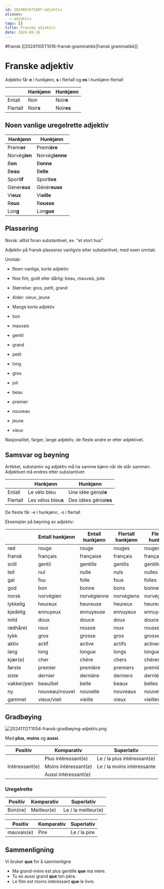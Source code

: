 ```yaml
---
id: 20240616T1007-adjektiv
aliases:
  - adjektiv
tags: []
title: Franske adjektiv
date: 2024-06-16
---
```


#fransk [[20241105T1016-fransk-grammatikk|fransk grammatikk]]

# Franske adjektiv

Adjektiv får **e** i hunkjønn, **s** i flertall og **es** i hunkjønn flertall

|          | Hankjønn  | Hunkjønn   |
| -------- | --------- | ---------- |
| Entall   | Noir      | Noir**e**  |
| Flertall | Noir**s** | Noir**es** |

## Noen vanlige uregelrette adjektiv

| Hankjønn      | Hunkjønn        |
| ------------- | --------------- |
| Premi**er**   | Premi**ère**    |
| Norvég**ien** | Norvég**ienne** |
| B**on**       | B**onne**       |
| B**eau**      | B**elle**       |
| Sport**if**   | Sport**ive**    |
| Génér**eux**  | Génér**euse**   |
| Vi**eux**     | Vi**eille**     |
| R**oux**      | R**ousse**      |
| Lon**g**      | Lon**gue**      |

## Plassering

Norsk: alltid foran substantivet, ex. "et stort hus"

Adjektiv på fransk plasseres vanligvis etter substantivet, med noen unntak:

Unntak:

- Noen vanlige, korte adjektiv
- Noe fint, godt eller dårlig: beau, mauvais, jolie
- Størrelse: gros, petit, grand
- Alder: vieux, jeune
- Mange korte adjektiv

- bon
- mauvais
- gentil
- grand
- petit
- long
- gros
- joli
- beau
- premier
- nouveau
- jeune
- vieux

Nasjonalitet, farger, lange adjektiv, de fleste andre er etter adjektivet.

## Samsvar og bøyning

Artikkel, substantiv og adjektiv må ha samme kjønn når de står sammen. Adjektivet må endres etter substantivet:

|          | Hankjønn            | Hunkjønn               |
| -------- | ------------------- | ---------------------- |
| Entall   | Le vélo bleu        | Une idée génial**e**   |
| Flertall | Les vélos bleu**s** | Des idées génial**es** |

De fleste får -e i hunkjønn, -s i flertall

Eksempler på bøyning av adjektiv:

|            | Entall hankjønn | Entall hunkjønn | Flertall hankjønn | Flertall hunkjønn |
| ---------- | --------------- | --------------- | ----------------- | ----------------- |
| rød        | rouge           | rouge           | rouges            | rouges            |
| fransk     | français        | française       | français          | françaises        |
| snill      | gentil          | gentille        | gentils           | gentilles         |
| teit       | nul             | nulle           | nuls              | nulles            |
| gal        | fou             | folle           | fous              | folles            |
| god        | bon             | bonne           | bons              | bonnes            |
| norsk      | norvégien       | norvégienne     | norvégiens        | norvégiennes      |
| lykkelig   | heureux         | heureuse        | heureux           | heureuses         |
| kjedelig   | ennuyeux        | ennuyeuse       | ennuyeux          | ennuyeuses        |
| mild       | doux            | douce           | doux              | douces            |
| rødhåret   | roux            | rousse          | roux              | rousses           |
| tykk       | gros            | grosse          | gros              | grosses           |
| aktiv      | actif           | active          | actifs            | actives           |
| lang       | long            | longue          | longs             | longues           |
| kjær(e)    | cher            | chère           | chers             | chères            |
| første     | premier         | première        | premiers          | premières         |
| siste      | dernier         | dernière        | derniers          | dernières         |
| vakker/pen | beau/bel        | belle           | beaux             | belles            |
| ny         | nouveau/nouvel  | nouvelle        | nouveaux          | nouvelles         |
| gammel     | vieux/vieil     | vieille         | vieux             | vieilles          |

## Gradbøying

![20241112T1054-fransk-gradbøying-adjektiv.png](Assets/20241112T1054-fransk-gradbøying-adjektiv.png)

Med **plus**, **moins** og **aussi**.

| Positiv        | Komparativ           | Superlativ                  |
| -------------- | -------------------- | --------------------------- |
|                | Plus intéressant(e)  | Le / la plus intéressant(e) |
| Intéressant(e) | Moins intéressant(e) | Le / la moins intéressante  |
|                | Aussi intéressant(e) |                             |

### Uregelrette

| Positiv | Komparativ  | Superlativ          |
| ------- | ----------- | ------------------- |
| Bon(ne) | Meilleur(e) | Le / la meilleur(e) |

| Positiv    | Komparativ | Superlativ   |
| ---------- | ---------- | ------------ |
| mauvais(e) | Pire       | Le / la pire |

## Sammenligning

Vi bruker **que** for å sammenligne

- Ma grand-mère est plus gentille **que** ma mère.
- Tu es aussi grand **que** ton père.
- Le film est moins intéressant **que** le livre.
